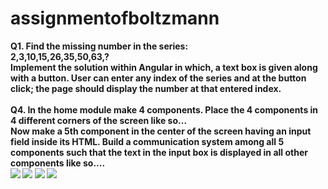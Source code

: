 # assignmentofboltzmann
<div><b>Q1. Find the missing number in the series:<br></div>
2,3,10,15,26,35,50,63,?<br>
Implement the solution within Angular in which, a text box is given along with a button.
User can enter any index of the series and at the button click; the page should display the number
at that entered index. <br>
  
<br>
  <div>Q4. In the home module make 4 components. Place the 4 components in 4 different
    corners of the screen like so... </div>
 Now make a 5th component in the center of the screen having an input field inside its HTML.
Build a communication system among all 5 components such that the text in the input box is
displayed in all other components like so....<br>
  <img src="https://user-images.githubusercontent.com/46772783/150668368-12691491-4d4a-4dd4-ace1-9499c8f77320.png">
  <img src="https://user-images.githubusercontent.com/46772783/150668425-916d298e-f5e4-411c-a0bf-036818e461d4.png">
 <img src="https://user-images.githubusercontent.com/46772783/150667512-4e021b9a-beaf-4e7b-ad1b-ad41b823f630.jpg"> 
<img src="https://user-images.githubusercontent.com/46772783/150667510-622ec3a1-fd68-4026-a704-9b19bfa72084.jpg"><br>

